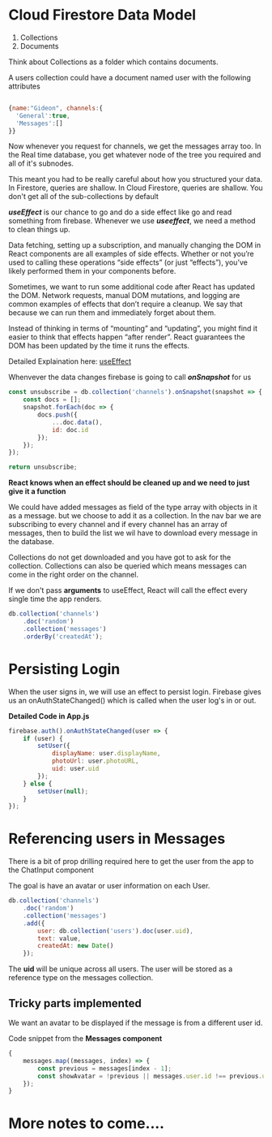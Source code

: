 # Cloud Firestore Data Model

1. Collections
2. Documents

Think about Collections as a folder which contains documents.

A users collection could have a document named user with the following attributes

```javascript

{name:"Gideon", channels:{
  'General':true,
  'Messages':[]
}}

```

Now whenever you request for channels, we get the messages array too.
In the Real time database, you get whatever node of the tree you required and all of it's subnodes.

This meant you had to be really careful about how you structured your data. In Firestore, queries are shallow. In Cloud Firestore, queries are shallow. You don't get all of the sub-collections by default

**_useEffect_** is our chance to go and do a side effect
like go and read something from firebase. Whenever we use **_useeffect_**, we need a method to clean things up.

Data fetching, setting up a subscription, and manually changing the DOM in React components are all examples of side effects. Whether or not you’re used to calling these operations “side effects” (or just “effects”), you’ve likely performed them in your components before.

Sometimes, we want to run some additional code after React has updated the DOM. Network requests, manual DOM mutations, and logging are common examples of effects that don’t require a cleanup. We say that because we can run them and immediately forget about them.

Instead of thinking in terms of “mounting” and “updating”, you might find it easier to think that effects happen “after render”. React guarantees the DOM has been updated by the time it runs the effects.

Detailed Explaination here: [useEffect](https://reactjs.org/docs/hooks-effect.html)

Whenvever the data changes firebase is going to call **_onSnapshot_** for us

```javascript
const unsubscribe = db.collection('channels').onSnapshot(snapshot => {
	const docs = [];
	snapshot.forEach(doc => {
		docs.push({
			...doc.data(),
			id: doc.id
		});
	});
});

return unsubscribe;
```

**React knows when an effect should be cleaned up and we need to
just give it a function**

We could have added messages as field of the type array with objects in it as a message. but we choose to add it as a collection. In the nav bar we are subscribing to every channel and if every channel has an array of messages, then to build the list we wil have to download every message in the database.

Collections do not get downloaded and you have got to ask for the collection. Collections can also be queried which means messages can come in the right order on the channel.

If we don't pass **arguments** to useEffect, React will call the effect every single time the app renders.

```javascript
db.collection('channels')
	.doc('random')
	.collection('messages')
	.orderBy('createdAt');
```

# Persisting Login

When the user signs in, we will use an effect to persist login. Firebase gives us an onAuthStateChanged() which is called when the user log's in or out.

**Detailed Code in App.js**

```javascript
firebase.auth().onAuthStateChanged(user => {
	if (user) {
		setUser({
			displayName: user.displayName,
			photoUrl: user.photoURL,
			uid: user.uid
		});
	} else {
		setUser(null);
	}
});
```

# Referencing users in Messages

There is a bit of prop drilling required here
to get the user from the app to the ChatInput component

The goal is have an avatar or user information
on each User.

```javascript
db.collection('channels')
	.doc('random')
	.collection('messages')
	.add({
		user: db.collection('users').doc(user.uid),
		text: value,
		createdAt: new Date()
	});
```

The **uid** will be unique across all users.
The user will be stored as a reference type on the messages collection.

## Tricky parts implemented

We want an avatar to be displayed if the message
is from a different user id.

Code snippet from the **Messages component**

```javascript
{
	messages.map((messages, index) => {
		const previous = messages[index - 1];
		const showAvatar = !previous || messages.user.id !== previous.user.id;
	});
}
```


# More notes to come....











